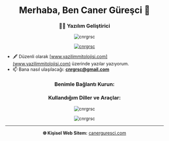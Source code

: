 <h1 align="center">Merhaba, Ben Caner Güreşci 👋</h1>
<h3 align="center">👨‍💻 Yazılım Geliştirici</h3>

<p align="center">
  <img src="https://komarev.com/ghpvc/?username=cnrgrsc&label=Profile%20views&color=0e75b6&style=flat" alt="cnrgrsc" />
</p>

<p align="center">
  <a href="https://twitter.com/cnrgrsc" target="blank">
    <img src="https://img.shields.io/twitter/follow/cnrgrsc?logo=twitter&style=for-the-badge" alt="cnrgrsc" />
  </a>
</p>

- 🖋️ Düzenli olarak [www.yazilimmitolojisi.com](www.yazilimmitolojisi.com) üzerinde yazılar yazıyorum.
- 📫 Bana nasıl ulaşılacağı: **cnrgrsc@gmail.com**

<h3 align="center">Benimle Bağlantı Kurun:</h3>
<p align="center">
<!-- Sosyal medya bağlantıları -->
</p>

<h3 align="center">Kullandığım Diller ve Araçlar:</h3>
<p align="center">
<!-- Diller ve Araçlar -->
</p>

<p align="center">
  <img align="center" src="https://github-readme-stats.vercel.app/api/top-langs?username=cnrgrsc&show_icons=true&locale=en&layout=compact" alt="cnrgrsc" />
</p>

<p align="center">
  <img align="center" src="https://github-readme-stats.vercel.app/api?username=cnrgrsc&show_icons=true&locale=en" alt="cnrgrsc" />
</p>

---

<p align="center">
  <b>🌐 Kişisel Web Sitem:</b> <a href="https://canerguresci.com">canerguresci.com</a>
</p>
